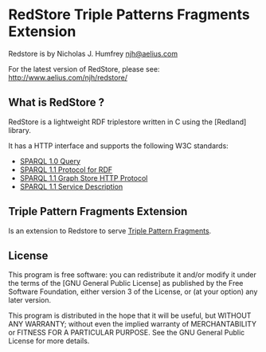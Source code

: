 RedStore Triple Patterns Fragments Extension
========

Redstore is by Nicholas J. Humfrey <njh@aelius.com>

For the latest version of RedStore, please see:
<http://www.aelius.com/njh/redstore/>


What is RedStore ?
------------------
RedStore is a lightweight RDF triplestore written in C using the [Redland] library.

It has a HTTP interface and supports the following W3C standards:

* [SPARQL 1.0 Query]
* [SPARQL 1.1 Protocol for RDF]
* [SPARQL 1.1 Graph Store HTTP Protocol]
* [SPARQL 1.1 Service Description]

Triple Pattern Fragments Extension
--------
Is an extension to Redstore to serve [Triple Pattern Fragments].

License
-------

This program is free software: you can redistribute it and/or modify
it under the terms of the [GNU General Public License] as published by
the Free Software Foundation, either version 3 of the License, or
(at your option) any later version.

This program is distributed in the hope that it will be useful,
but WITHOUT ANY WARRANTY; without even the implied warranty of
MERCHANTABILITY or FITNESS FOR A PARTICULAR PURPOSE.  See the
GNU General Public License for more details.

[Triple Pattern Fragments]:             http://linkeddatafragments.org/software/

[SPARQL 1.0 Query]:                     http://www.w3.org/TR/rdf-sparql-query/
[SPARQL 1.1 Protocol for RDF]:          http://www.w3.org/TR/sparql11-protocol/
[SPARQL 1.1 Graph Store HTTP Protocol]: http://www.w3.org/TR/sparql11-http-rdf-update/
[SPARQL 1.1 Service Description]:       http://www.w3.org/TR/sparql11-service-description/